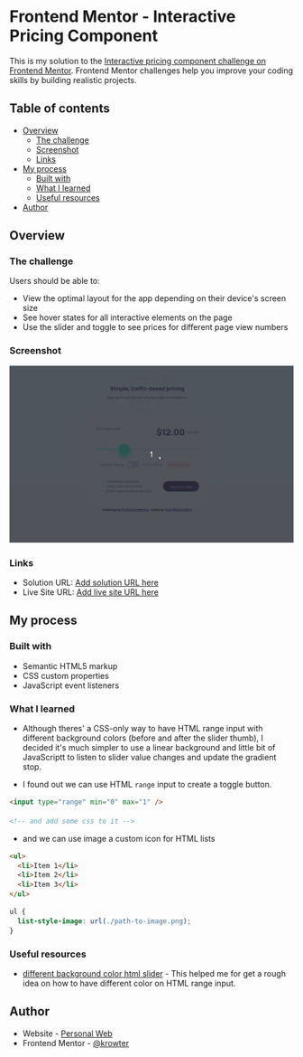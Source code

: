 # Frontend Mentor - Interactive Pricing Component

This is my solution to the [Interactive pricing component challenge on Frontend Mentor](https://www.frontendmentor.io/challenges/interactive-pricing-component-t0m8PIyY8). Frontend Mentor challenges help you improve your coding skills by building realistic projects.

## Table of contents

- [Overview](#overview)
  - [The challenge](#the-challenge)
  - [Screenshot](#screenshot)
  - [Links](#links)
- [My process](#my-process)
  - [Built with](#built-with)
  - [What I learned](#what-i-learned)
  - [Useful resources](#useful-resources)
- [Author](#author)

## Overview

### The challenge

Users should be able to:

- View the optimal layout for the app depending on their device's screen size
- See hover states for all interactive elements on the page
- Use the slider and toggle to see prices for different page view numbers

### Screenshot

![](./design/desktop-preview.gif)

### Links

- Solution URL: [Add solution URL here](https://your-solution-url.com)
- Live Site URL: [Add live site URL here](https://your-live-site-url.com)

## My process

### Built with

- Semantic HTML5 markup
- CSS custom properties
- JavaScript event listeners

### What I learned

- Although theres' a CSS-only way to have HTML range input with different background colors (before and after the slider thumb), I decided it's much simpler to use a linear background and little bit of JavaScriptt to listen to slider value changes and update the gradient stop.

- I found out we can use HTML `range` input to create a toggle button.

```html
<input type="range" min="0" max="1" />

<!-- and add some css to it -->
```

- and we can use image a custom icon for HTML lists

```html
<ul>
  <li>Item 1</li>
  <li>Item 2</li>
  <li>Item 3</li>
</ul>
```

```css
ul {
  list-style-image: url(./path-to-image.png);
}
```

### Useful resources

- [different background color html slider](https://stackoverflow.com/questions/18389224/how-to-style-html5-range-input-to-have-different-color-before-and-after-slider) - This helped me for get a rough idea on how to have different color on HTML range input.

## Author

- Website - [Personal Web](https://krishnarowter.com)
- Frontend Mentor - [@krowter](https://www.frontendmentor.io/profile/krowter)
